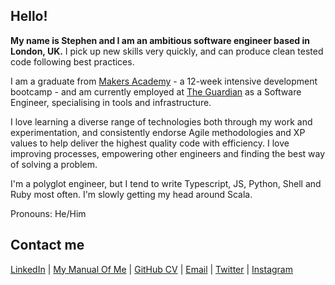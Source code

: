 ## Hello!

**My name is Stephen and I am an ambitious software engineer based in London, UK.** I pick up new skills very quickly, and can produce clean tested code following best practices.

I am a graduate from [Makers Academy](http://www.makersacademy.com) - a 12-week intensive development bootcamp - and am currently employed at [The Guardian](https://gu.com) as a Software Engineer, specialising in tools and infrastructure.

I love learning a diverse range of technologies both through my work and experimentation, and consistently endorse Agile methodologies and XP values to help deliver the highest quality code with efficiency. I love improving processes, empowering other engineers and finding the best way of solving a problem.

I'm a polyglot engineer, but I tend to write Typescript, JS, Python, Shell and Ruby most often. I'm slowly getting my head around Scala.

Pronouns: He/Him

## Contact me

[LinkedIn](https://www.linkedin.com/in/stephen-geller/) | [My Manual Of Me](https://github.com/stephengeller/user_manual_for_me) | [GitHub CV](https://github.com/stephengeller/CV/blob/master/README.md) | [Email](mailto:stephen@geller.dev?subject=[GitHub]) | [Twitter](https://twitter.com/_stephengeller) | [Instagram](https://www.instagram.com/stephengeorgebaker/)

